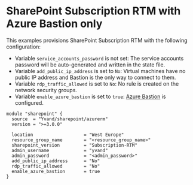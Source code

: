 # SharePoint Subscription RTM with Azure Bastion only

This examples provisions SharePoint Subscription RTM with the following configuration:

- Variable `service_accounts_password` is not set: The service accounts password will be auto-generated and written in the state file.
- Variable `add_public_ip_address` is set to `No`: Virtual machines have no public IP address and Bastion is the only way to connect to them.
- Variable `rdp_traffic_allowed` is set to `No`: No rule is created on the network security groups.
- Variable `enable_azure_bastion` is set to `true`: [Azure Bastion](https://learn.microsoft.com/azure/bastion/bastion-overview) is configured.

```hcl
module "sharepoint" {
  source  = "Yvand/sharepoint/azurerm"
  version = ">=3.0.0"

  location                   = "West Europe"
  resource_group_name        = "<resource_group_name>"
  sharepoint_version         = "Subscription-RTM"
  admin_username             = "yvand"
  admin_password             = "<admin_password>"
  add_public_ip_address      = "No"
  rdp_traffic_allowed        = "No"
  enable_azure_bastion       = true
}
```
